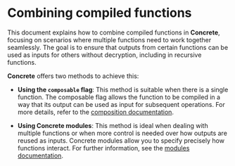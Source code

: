 # Combining compiled functions

This document explains how to combine compiled functions in **Concrete**, focusing on scenarios where multiple functions need to work together seamlessly. The goal is to ensure that outputs from certain functions can be used as inputs for others without decryption, including in recursive functions.

**Concrete** offers two methods to achieve this:

- **Using the `composable` flag**: This method is suitable when there is a single function. The composable flag allows the function to be compiled in a way that its output can be used as input for subsequent operations. For more details, refer to the [composition documentation](composition.md).

- **Using Concrete modules**: This method is ideal when dealing with multiple functions or when more control is needed over how outputs are reused as inputs. Concrete modules allow you to specify precisely how functions interact. For further information, see the [modules documentation](composing_functions_with_modules.md).

